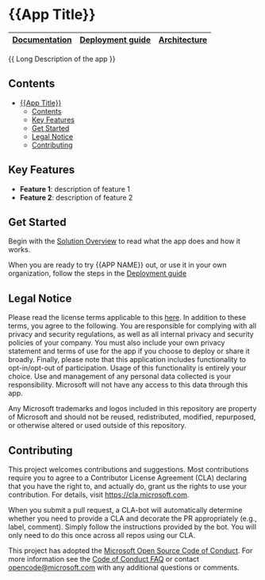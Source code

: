# {{App Title}}
| [Documentation](https://link-to-main-wiki-page) | [Deployment guide](https://link-to-deployment-guideline-page) | [Architecture](https://link-to-solution-overview-page) |
| ---- | ---- | ---- |

{{ Long Description of the app }}

## Contents
- [{{App Title}}](#app-title)
  - [Contents](#contents)
  - [Key Features](#key-features)
  - [Get Started](#get-started)
  - [Legal Notice](#legal-notice)
  - [Contributing](#contributing)

## Key Features
- **Feature 1**: description of feature 1 
- **Feature 2**: description of feature 2

## Get Started
Begin with the [Solution Overview](https://link-to-solution-overview-page) to read what the app does and how it works.

When you are ready to try {{APP NAME}} out, or use it in your own organization, follow the steps in the [Deployment guide](https://link-to-deployment-guide-page)

## Legal Notice
Please read the license terms applicable to this [here](./LICENSE). In addition to these terms, you agree to the following. You are responsible for complying with all privacy and security regulations, as well as all internal privacy and security policies of your company. You must also include your own privacy statement and terms of use for the app if you choose to deploy or share it broadly. Finally, please note that this application includes functionality to opt-in/opt-out of participation. Usage of this functionality is entirely your choice. Use and management of any personal data collected is your responsibility. Microsoft will not have any access to this data through this app.

Any Microsoft trademarks and logos included in this repository are property of Microsoft and should not be reused, redistributed, modified, repurposed, or otherwise altered or used outside of this repository.

## Contributing

This project welcomes contributions and suggestions.  Most contributions require you to agree to a
Contributor License Agreement (CLA) declaring that you have the right to, and actually do, grant us
the rights to use your contribution. For details, visit https://cla.microsoft.com.

When you submit a pull request, a CLA-bot will automatically determine whether you need to provide
a CLA and decorate the PR appropriately (e.g., label, comment). Simply follow the instructions
provided by the bot. You will only need to do this once across all repos using our CLA.

This project has adopted the [Microsoft Open Source Code of Conduct](https://opensource.microsoft.com/codeofconduct/).
For more information see the [Code of Conduct FAQ](https://opensource.microsoft.com/codeofconduct/faq/) or
contact [opencode@microsoft.com](mailto:opencode@microsoft.com) with any additional questions or comments.